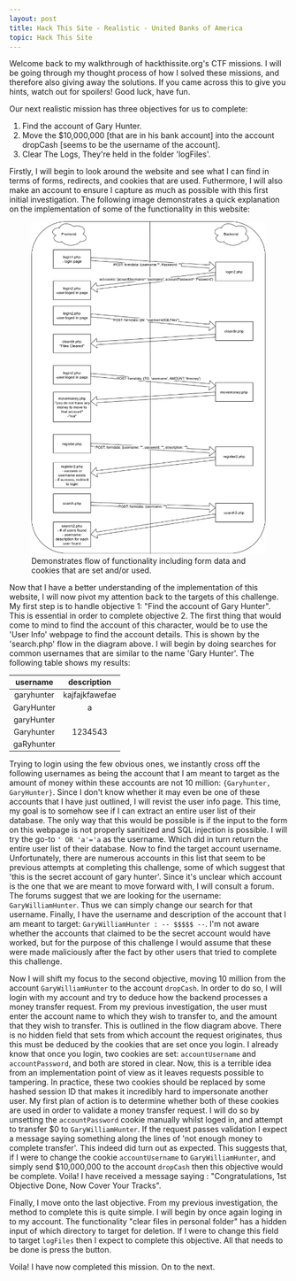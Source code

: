```yaml
---
layout: post
title: Hack This Site - Realistic - United Banks of America
topic: Hack This Site
---
```


Welcome back to my walkthrough of hackthissite.org's CTF missions. I will be going through my thought process of how I solved these missions, and therefore also giving away the solutions. If you came across this to give you hints, watch out for spoilers! Good luck, have fun.

Our next realistic mission has three objectives for us to complete:
1. Find the account of Gary Hunter.
2. Move the $10,000,000 [that are in his bank account] into the account dropCash [seems to be the username of the account].
3. Clear The Logs, They're held in the folder 'logFiles'.

Firstly, I will begin to look around the website and see what I can find in terms of forms, redirects, and cookies that are used. Futhermore, I will also make an account to ensure I capture as much as possible with this first initial investigation. The following image demonstrates a quick explanation on the implementation of some of the functionality in this website:

<div class="container col">
    <figure class="text-center">
        <img class="img-fluid" src="/assets/images/blogposts/hackthissite/r8/callflow.png" alt="Demonstrates the call flow of using some of the functionality of this mission's website.">
        <figcaption>
            Demonstrates flow of functionality including form data and cookies that are set and/or used.
        </figcaption>
    </figure>
</div>

Now that I have a better understanding of the implementation of this website, I will now pivot my attention back to the targets of this challenge. My first step is to handle objective 1: "Find the account of Gary Hunter". This is essential in order to complete objective 2. The first thing that would come to mind to find the account of this character, would be to use the 'User Info' webpage to find the account details. This is shown by the 'search.php' flow in the diagram above. I will begin by doing searches for common usernames that are similar to the name 'Gary Hunter'. The following table shows my results:

|username|description|
|:------:|:---------:|
|garyhunter|kajfajkfawefae|
|GaryHunter|a|
|garyHunter||
|Garyhunter|1234543|
|gaRyhunter||

Trying to login using the few obvious ones, we instantly cross off the following usernames as being the account that I am meant to target as the amount of money within these accounts are not 10 million: `{Garyhunter, GaryHunter}`. Since I don't know whether it may even be one of these accounts that I have just outlined, I will revist the user info page. This time, my goal is to somehow see if I can extract an entire user list of their database. The only way that this would be possible is if the input to the form on this webpage is not properly sanitized and SQL injection is possible. I will try the go-to `' OR 'a'='a` as the username. Which did in turn return the entire user list of their database. Now to find the target account username. Unfortunately, there are numerous accounts in this list that seem to be previous attempts at completing this challenge, some of which suggest that 'this is the secret account of gary hunter'. Since it's unclear which account is the one that we are meant to move forward with, I will consult a forum. The forums suggest that we are looking for the username: `GaryWilliamHunter`. Thus we can simply change our search for that username. Finally, I have the username and description of the account that I am meant to target: `GaryWilliamHunter : -- $$$$$ --`. I'm not aware whether the accounts that claimed to be the secret account would have worked, but for the purpose of this challenge I would assume that these were made maliciously after the fact by other users that tried to complete this challenge.

Now I will shift my focus to the second objective, moving 10 million from the account `GaryWilliamHunter` to the account `dropCash`. In order to do so, I will login with my account and try to deduce how the backend processes a money transfer request. From my previous investigation, the user must enter the account name to which they wish to transfer to, and the amount that they wish to transfer. This is outlined in the flow diagram above. There is no hidden field that sets from which account the request originates, thus this must be deduced by the cookies that are set once you login. I already know that once you login, two cookies are set: `accountUsername` and `accountPassword`, and both are stored in clear. Now, this is a terrible idea from an implementation point of view as it leaves requests possible to tampering. In practice, these two cookies should be replaced by some hashed session ID that makes it incredibly hard to impersonate another user. My first plan of action is to determine whether both of these cookies are used in order to validate a money transfer request. I will do so by unsetting the `accountPassword` cookie manually whilst loged in, and attempt to transfer $0 to `GaryWilliamHunter`. If the request passes validation I expect a message saying something along the lines of 'not enough money to complete transfer'. This indeed did turn out as expected. This suggests that, if I were to change the cookie `accountUsername` to `GaryWilliamHunter`, and simply send $10,000,000 to the account `dropCash` then this objective would be complete. Voila! I have received a message saying : "Congratulations, 1st Objective Done, Now Cover Your Tracks".

Finally, I move onto the last objective. From my previous investigation, the method to complete this is quite simple. I will begin by once again loging in to my account. The functionality "clear files in personal folder" has a hidden input of which directory to target for deletion. If I were to change this field to target `logFiles` then I expect to complete this objective. All that needs to be done is press the button.

Voila! I have now completed this mission. On to the next.